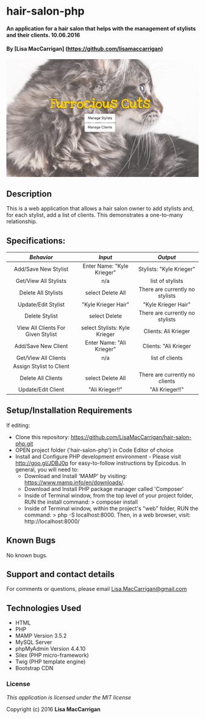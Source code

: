 # hair-salon-php

#### An application for a hair salon that helps with the management of stylists and their clients. 10.06.2016

#### By [Lisa MacCarrigan] (https://github.com/lisamaccarrigan)

![screenshot of project main page](web-app.png)

## Description

This is a web application that allows a hair salon owner to add stylists and, for each stylist, add a list of clients. This demonstrates a one-to-many relationship.

## Specifications:
| _Behavior_ | _Input_ | _Output_ |
|:---------------------------------------------------------------------:|:---------------------------------------------------------------------------:|:-------------------------------------------------------------------------------------------------------------------:|
| Add/Save New Stylist | Enter Name: "Kyle Krieger" | Stylists: "Kyle Krieger" |
| Get/View All Stylists | n/a | list of stylists |
| Delete All Stylists | select Delete All | There are currently no stylists |
| Update/Edit Stylist | "Kyle Krieger Hair" | "Kyle Krieger Hair" |
| Delete Stylist | select Delete | There are currently no stylists |
| View All Clients For Given Stylist | select Stylists: Kyle Krieger | Clients: Ali Krieger |
| Add/Save New Client | Enter Name: "Ali Krieger" | Clients: "Ali Krieger |
| Get/View All Clients | n/a | list of clients |
| Assign Stylist to Client |  |  |
| Delete All Clients | select Delete All | There are currently no clients |
| Update/Edit Client | "Ali Krieger!!" | "Ali Krieger!!" |

## Setup/Installation Requirements

If editing:
* Clone this repository: https://github.com/LisaMacCarrigan/hair-salon-php.git
* OPEN project folder ('hair-salon-php') in Code Editor of choice
* Install and Configure PHP development environment - Please visit http://goo.gl/JDBJ0p for easy-to-follow instructions by Epicodus. In general, you will need to:
    * Download and Install 'MAMP' by visiting: https://www.mamp.info/en/downloads/.
    * Download and Install PHP package manager called 'Composer'
    * Inside of Terminal window, from the top level of your project folder, RUN the install command: > composer install
    * Inside of Terminal window, within the project's "web" folder, RUN the command: > php -S localhost:8000. Then, in a web browser, visit: http://localhost:8000/

## Known Bugs

No known bugs.

## Support and contact details

For comments or questions, please email Lisa.MacCarrigan@gmail.com

## Technologies Used

* HTML
* PHP
* MAMP Version 3.5.2
* MySQL Server
* phpMyAdmin Version 4.4.10
* Silex (PHP micro-framework)
* Twig (PHP template engine)
* Bootstrap CDN

### License

*This application is licensed under the MIT license*

Copyright (c) 2016 **Lisa MacCarrigan**
